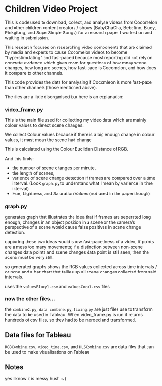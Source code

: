 # Children Video Project

This is code used to download, collect, and analyse videos from Cocomelon and other children content creators / shows (BabyChaCha, Bebefinn, Bluey, Pinkgfong, and SuperSimple Songs) for a research paper I worked on and waiting in submission. 

This research focuses on researching video components that are claimed by media and experts to cause Cocomelon videos to become "hyperstimulating" and fast-paced because most reporting did not rely on concrete evidence which gives room for questions of how mnay scene changes, how long are scenes, how fast-pace is Cocomelon, and how does it compare to other channels.

This code provides the data for analysing if Cocomleon is more fast-pace than other channels (those mentioned above).

The files are a little disorganised but here is an explanation:

### video_frame.py
This is the main file used for collecting my video data which are mainly colour values to detect scene changes. 

We collect Colour values because if there is a big enough change in colour values, it must mean the scene had change

This is calculated using the Colour Euclidian Distance of RGB.

And this finds:
- the number of scene changes per minute, 
- the length of scenes, 
- varience of scene change detection if frames are compared over a time interval. (Look `graph.py` to understand what I mean by varience in time interval)
- Hue, Lightness, and Saturation Values (not used in the paper though)

### graph.py

generates graph that illustrates the idea that if frames are seperated long enough, changes in an object position in a scene or the camera's perspective of a scene would cause false positives in scene change detection. 

capturing these two ideas would show fast-pacedness of a video, if points are a mess too many movements; if a distinction between non-scene changes data points and scene changes data point is still seen, then the scene must be very still.

so generated graphs shows the RGB values collected across time intervals / or none and a bar chart that tallies up all scene changes collected from said intervals.

uses the `valuesBluey1.csv` and `valuesCoco1.csv` files

### now the other files...

the `combine2.py`, `data combine.py`, `fixing.py` are just files use to transform the data to be used in Tableau. When video_frame.py is run it returns hundreds of csv files, so they had to be merged and transformed.

## Data files for Tableau

`RGBCombine.csv`, `video_time.csv`, and `HLSCombine.csv` are data files that can be used to make visualisations on Tableau


## Notes

yes I know it is messy hush :~)